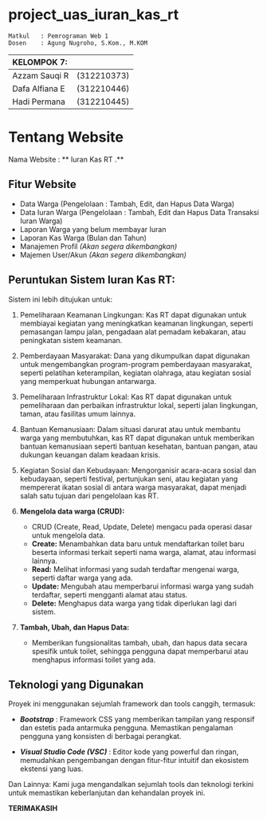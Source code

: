 # project_uas_iuran_kas_rt

```
Matkul   : Pemrograman Web 1
Dosen    : Agung Nugroho, S.Kom., M.KOM
```

| KELOMPOK 7:      |             |
| :--------------- | :----------- |
| Azzam Sauqi R    | (312210373)  |
| Dafa Alfiana E | (312210446)  |
| Hadi Permana   | (312210445)|


# **Tentang Website**

Nama Website : ** Iuran Kas RT .**

## Fitur Website

- Data Warga (Pengelolaan : Tambah, Edit, dan Hapus Data Warga)
- Data Iuran Warga (Pengelolaan : Tambah, Edit dan Hapus Data Transaksi Iuran Warga)
- Laporan Warga yang belum membayar Iuran 
- Laporan Kas Warga (Bulan dan Tahun)
- Manajemen Profil _(Akan segera dikembangkan)_
- Majemen User/Akun _(Akan segera dikembangkan)_


## **Peruntukan Sistem Iuran Kas RT:**

Sistem ini lebih ditujukan untuk:



 1.   Pemeliharaan Keamanan Lingkungan:
    Kas RT dapat digunakan untuk membiayai kegiatan yang meningkatkan keamanan lingkungan, seperti pemasangan lampu jalan, pengadaan alat pemadam kebakaran, atau peningkatan sistem keamanan.

2.   Pemberdayaan Masyarakat:
    Dana yang dikumpulkan dapat digunakan untuk mengembangkan program-program pemberdayaan masyarakat, seperti pelatihan keterampilan, kegiatan olahraga, atau kegiatan sosial yang memperkuat hubungan antarwarga.

3.    Pemeliharaan Infrastruktur Lokal:
    Kas RT dapat digunakan untuk pemeliharaan dan perbaikan infrastruktur lokal, seperti jalan lingkungan, taman, atau fasilitas umum lainnya.

4.    Bantuan Kemanusiaan:
    Dalam situasi darurat atau untuk membantu warga yang membutuhkan, kas RT dapat digunakan untuk memberikan bantuan kemanusiaan seperti bantuan kesehatan, bantuan pangan, atau dukungan keuangan dalam keadaan krisis.

5.    Kegiatan Sosial dan Kebudayaan:
    Mengorganisir acara-acara sosial dan kebudayaan, seperti festival, pertunjukan seni, atau kegiatan yang mempererat ikatan sosial di antara warga masyarakat, dapat menjadi salah satu tujuan dari pengelolaan kas RT.



1. **Mengelola data warga (CRUD):**

   - CRUD (Create, Read, Update, Delete) mengacu pada operasi dasar untuk mengelola data.
   - **Create:** Menambahkan data baru untuk mendaftarkan toilet baru beserta informasi terkait seperti nama warga, alamat, atau informasi lainnya.
   - **Read:** Melihat informasi yang sudah terdaftar mengenai warga, seperti daftar warga yang ada.
   - **Update:** Mengubah atau memperbarui informasi warga yang sudah terdaftar, seperti mengganti alamat atau status.
   - **Delete:** Menghapus data warga yang tidak diperlukan lagi dari sistem.


2. **Tambah, Ubah, dan Hapus Data:**

   - Memberikan fungsionalitas tambah, ubah, dan hapus data secara spesifik untuk toilet, sehingga pengguna dapat memperbarui atau menghapus informasi toilet yang ada.



## Teknologi yang Digunakan

Proyek ini menggunakan sejumlah framework dan tools canggih, termasuk:

- **_Bootstrap_** : Framework CSS yang memberikan tampilan yang responsif dan estetis pada antarmuka pengguna. Memastikan pengalaman pengguna yang konsisten di berbagai perangkat.

- **_Visual Studio Code (VSC)_** : Editor kode yang powerful dan ringan, memudahkan pengembangan dengan fitur-fitur intuitif dan ekosistem ekstensi yang luas.

Dan Lainnya: Kami juga mengandalkan sejumlah tools dan teknologi terkini untuk memastikan keberlanjutan dan kehandalan proyek ini.


**TERIMAKASIH**
